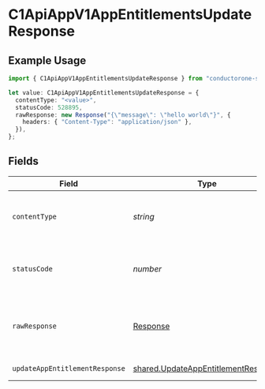 # C1ApiAppV1AppEntitlementsUpdateResponse

## Example Usage

```typescript
import { C1ApiAppV1AppEntitlementsUpdateResponse } from "conductorone-sdk-typescript/sdk/models/operations";

let value: C1ApiAppV1AppEntitlementsUpdateResponse = {
  contentType: "<value>",
  statusCode: 528895,
  rawResponse: new Response("{\"message\": \"hello world\"}", {
    headers: { "Content-Type": "application/json" },
  }),
};
```

## Fields

| Field                                                                                             | Type                                                                                              | Required                                                                                          | Description                                                                                       |
| ------------------------------------------------------------------------------------------------- | ------------------------------------------------------------------------------------------------- | ------------------------------------------------------------------------------------------------- | ------------------------------------------------------------------------------------------------- |
| `contentType`                                                                                     | *string*                                                                                          | :heavy_check_mark:                                                                                | HTTP response content type for this operation                                                     |
| `statusCode`                                                                                      | *number*                                                                                          | :heavy_check_mark:                                                                                | HTTP response status code for this operation                                                      |
| `rawResponse`                                                                                     | [Response](https://developer.mozilla.org/en-US/docs/Web/API/Response)                             | :heavy_check_mark:                                                                                | Raw HTTP response; suitable for custom response parsing                                           |
| `updateAppEntitlementResponse`                                                                    | [shared.UpdateAppEntitlementResponse](../../../sdk/models/shared/updateappentitlementresponse.md) | :heavy_minus_sign:                                                                                | Successful response                                                                               |